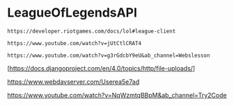 # LeagueOfLegendsAPI
```https://developer.riotgames.com/docs/lol#league-client```


```https://www.youtube.com/watch?v=jUtCtlCRAT4```


```https://www.youtube.com/watch?v=g3rGdcbY9eU&ab_channel=Webslesson```


[https://docs.djangoproject.com/en/4.0/topics/http/file-uploads/]

https://www.webdavserver.com/Userea5e7ad


https://www.youtube.com/watch?v=NqWzmtqBBpM&ab_channel=Try2Code
